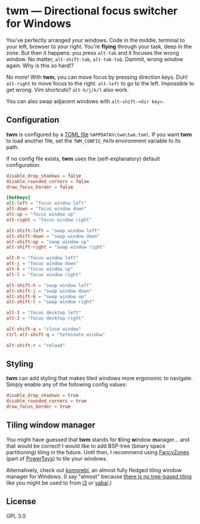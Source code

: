# twm — Directional focus switcher for Windows

You've perfectly arranged your windows.
Code in the middle, terminal to your left, browser to your right.
You're **flying** through your task, deep in the zone.
But then it happens: you press `alt-tab` and it focuses the wrong window.
No matter, `alt-shift-tab`, `alt-tab-tab`.
Dammit, wrong window again.
Why is this so hard!?

No more!
With **twm**, you can move focus by pressing direction keys.
Duh!
`alt-right` to move focus to the right.
`alt-left` to go to the left.
Impossible to get wrong.
Vim shortcuts?
`alt-h/j/k/l` also work.

You can also swap adjacent windows with `alt-shift-<dir key>`.

## Configuration

**twm** is configured by a [TOML file](https://toml.io/en/) `%APPDATA%\twm\twm.toml`.
If you want **twm** to load another file, set the `TWM_CONFIG_PATH` environment variable to its path.

If no config file exists, **twm** uses the (self-explanatory) default configuration:

```toml
disable_drop_shadows = false
disable_rounded_corners = false
draw_focus_border = false

[hotkeys]
alt-left = "focus window left"
alt-down = "focus window down"
alt-up = "focus window up"
alt-right = "focus window right"

alt-shift-left = "swap window left"
alt-shift-down = "swap window down"
alt-shift-up = "swap window up"
alt-shift-right = "swap window right"

alt-h = "focus window left"
alt-j = "focus window down"
alt-k = "focus window up"
alt-l = "focus window right"

alt-shift-h = "swap window left"
alt-shift-j = "swap window down"
alt-shift-k = "swap window up"
alt-shift-l = "swap window right"

alt-1 = "focus desktop left"
alt-2 = "focus desktop right"

alt-shift-q = "close window"
ctrl-alt-shift-q = "terminate window"

alt-shift-r = "reload"
```

## Styling

**twm** can add styling that makes tiled windows more ergonomic to navigate.
Simply enable any of the following config values:

```toml
disable_drop_shadows = true
disable_rounded_corners = true
draw_focus_border = true
```

## Tiling window manager

You might have guessed that **twm** stands for **t**iling **w**indow **m**anager... and that would be correct!
I would like to add BSP-tree (binary space partitioning) tiling in the future.
Until then, I recommend using [FancyZones](https://learn.microsoft.com/en-us/windows/powertoys/fancyzones) (part of [PowerToys](https://learn.microsoft.com/en-us/windows/powertoys/)) to tile your windows.

Alternatively, check out [komorebi](https://github.com/LGUG2Z/komorebi), an almost fully fledged tiling window manager for Windows.
(I say "almost" because [there is no tree-based tiling](https://github.com/LGUG2Z/komorebi/issues/59) like you might be used to from [i3](https://i3wm.org/) or [yabai](https://github.com/koekeishiya/yabai).)

## License

GPL 3.0
